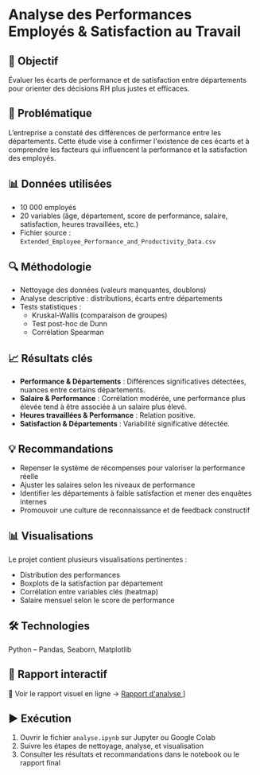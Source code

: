 # Analyse des Performances Employés & Satisfaction au Travail

## 🎯 Objectif
Évaluer les écarts de performance et de satisfaction entre départements pour orienter des décisions RH plus justes et efficaces.
## 🧠 Problématique
L’entreprise a constaté des différences de performance entre les départements. Cette étude vise à confirmer l'existence de ces écarts et à comprendre les facteurs qui influencent la performance et la satisfaction des employés.

## 📊 Données utilisées
- 10 000 employés
- 20 variables (âge, département, score de performance, salaire, satisfaction, heures travaillées, etc.)
- Fichier source : `Extended_Employee_Performance_and_Productivity_Data.csv`

## 🔍 Méthodologie
- Nettoyage des données (valeurs manquantes, doublons)
- Analyse descriptive : distributions, écarts entre départements
- Tests statistiques :
  - Kruskal-Wallis (comparaison de groupes)
  - Test post-hoc de Dunn
  - Corrélation Spearman

## 📈 Résultats clés
- **Performance & Départements** : Différences significatives détectées, nuances entre certains départements.
- **Salaire & Performance** : Corrélation modérée, une performance plus élevée tend à être associée à un salaire plus élevé.
- **Heures travaillées & Performance** : Relation positive.
- **Satisfaction & Départements** : Variabilité significative détectée.

## 💡 Recommandations
- Repenser le système de récompenses pour valoriser la performance réelle
- Ajuster les salaires selon les niveaux de performance
- Identifier les départements à faible satisfaction et mener des enquêtes internes
- Promouvoir une culture de reconnaissance et de feedback constructif

## 📊 Visualisations
Le projet contient plusieurs visualisations pertinentes :
- Distribution des performances
- Boxplots de la satisfaction par département
- Corrélation entre variables clés (heatmap)
- Salaire mensuel selon le score de performance

## 🛠️ Technologies
Python – Pandas, Seaborn, Matplotlib

## 📂 Rapport interactif
📎 Voir le rapport visuel en ligne → [Rapport d'analyse ](https://analyse-des-performances-yk8u1go.gamma.site/)]

## ▶️ Exécution
1. Ouvrir le fichier `analyse.ipynb` sur Jupyter ou Google Colab
2. Suivre les étapes de nettoyage, analyse, et visualisation
3. Consulter les résultats et recommandations dans le notebook ou le rapport final

